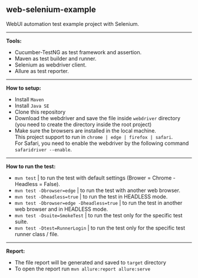 ## web-selenium-example

WebUI automation test example project with Selenium.

---

<b>Tools:</b>

- Cucumber-TestNG as test framework and assertion.
- Maven as test builder and runner.
- Selenium as webdriver client.
- Allure as test reporter.

---

<b>How to setup:</b>

- Install `Maven`
- Install `Java SE`
- Clone this repository
- Download the webdriver and save the file inside `webdriver` directory (you need to create the directory inside the root project)
- Make sure the browsers are installed in the local machine. \
This project support to run in `chrome | edge | firefox | safari`. \
For Safari, you need to enable the webdriver by the following command `safaridriver --enable`.


---

<b>How to run the test:</b>

<!-- - For all tests -->

   - `mvn test` | to run the test with default settings (Brower = Chrome - Headless = False).
   - `mvn test -Dbrowser=edge` | to run the test with another web browser.
   - `mvn test -Dheadless=true` | to run the test in HEADLESS mode.
   - `mvn test -Dbrowser=edge -Dheadless=true` | to run the test in another web browser and in HEADLESS mode.
   - `mvn test -Dsuite=SmokeTest` | to run the test only for the specific test suite.
   - `mvn test -Dtest=RunnerLogin` | to run the test only for the specific test runner class / file.

<!-- - For specific feature using tags

   - `` -->

---

<b>Report:</b>

- The file report will be generated and saved to `target` directory
- To open the report run `mvn allure:report allure:serve`

